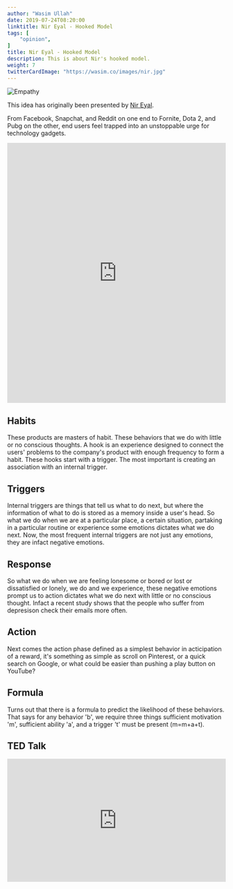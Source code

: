 ```yaml
---
author: "Wasim Ullah"
date: 2019-07-24T08:20:00
linktitle: Nir Eyal - Hooked Model
tags: [
    "opinion",
]
title: Nir Eyal - Hooked Model
description: This is about Nir's hooked model.
weight: 7
twitterCardImage: "https://wasim.co/images/nir.jpg"
---
```


![Empathy](/images/nir.jpg)

This idea has originally been presented by <a href="https://www.nirandfar.com/" target="_blank">Nir Eyal</a>.

From Facebook, Snapchat, and Reddit on one end to Fornite, Dota 2, and Pubg on the other, end users feel trapped into an unstoppable urge for technology gadgets.

<iframe src="https://www.linkedin.com/embed/feed/update/urn:li:share:6557964195189571585" height="600" width="100%" frameborder="0" allowfullscreen="" title="Embedded post"></iframe>

## Habits
These products are masters of habit. These behaviors that we do with little or no conscious thoughts.
A hook is an experience designed to connect the users' problems to the company's product with enough frequency to form a habit. These hooks start with a trigger.
The most important is creating an association with an internal trigger.

## Triggers
Internal triggers are things that tell us what to do next, but where the information of what to do is stored as a memory inside a user's head. So what we do when we are at a particular place, a certain situation, partaking in a particular routine or experience some emotions dictates what we do next. Now, the most frequent internal triggers are not just any emotions, they are infact negative emotions.

## Response
So what we do when we are feeling lonesome or bored or lost or dissatisfied or lonely, we do and we experience, these negative emotions prompt us to action dictates what we do next with little or no conscious thought. Infact a recent study shows that the people who suffer from depresison check their emails more often.

## Action
Next comes the action phase defined as a simplest behavior in acticipation of a reward, it's something as simple as scroll on Pinterest, or a quick search on Google, or what could be easier than pushing a play button on YouTube?

## Formula
Turns out that there is a formula to predict the likelihood of these behaviors. That says for any behavior 'b', we require three things sufficient motivation 'm', sufficient ability 'a', and a trigger 't' must be present (m=m+a+t).

## TED Talk
<div style="max-width:100%"><div style="position:relative;height:0;padding-bottom:56.25%"><iframe src="https://embed.ted.com/talks/nir_eyal_what_makes_technology_so_habit_forming" width="854" height="480" style="position:absolute;left:0;top:0;width:100%;height:100%" frameborder="0" scrolling="no" allowfullscreen></iframe></div></div>
